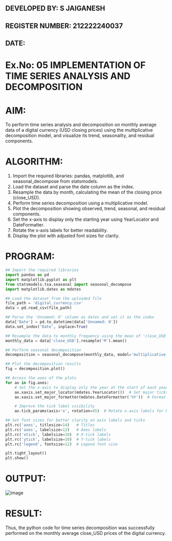 ## DEVELOPED BY: S JAIGANESH
## REGISTER NUMBER: 212222240037
## DATE:
# Ex.No: 05  IMPLEMENTATION OF TIME SERIES ANALYSIS AND DECOMPOSITION
 

# AIM:
To perform time series analysis and decomposition on monthly average data of a digital currency (USD closing prices) using the multiplicative decomposition model, and visualize its trend, seasonality, and residual components.

# ALGORITHM:
1. Import the required libraries: pandas, matplotlib, and seasonal_decompose from statsmodels.
2. Load the dataset and parse the date column as the index.
3. Resample the data by month, calculating the mean of the closing price (close_USD).
4. Perform time series decomposition using a multiplicative model.
5. Plot the decomposition showing observed, trend, seasonal, and residual components.
6. Set the x-axis to display only the starting year using YearLocator and DateFormatter.
7. Rotate the x-axis labels for better readability.
8. Display the plot with adjusted font sizes for clarity.

# PROGRAM:
```python
## Import the required libraries
import pandas as pd
import matplotlib.pyplot as plt
from statsmodels.tsa.seasonal import seasonal_decompose
import matplotlib.dates as mdates

## Load the dataset from the uploaded file
file_path = 'digital_currency.csv'
data = pd.read_csv(file_path)

## Parse the 'Unnamed: 0' column as dates and set it as the index
data['Date'] = pd.to_datetime(data['Unnamed: 0'])
data.set_index('Date', inplace=True)

## Resample the data to monthly frequency using the mean of 'close_USD'
monthly_data = data['close_USD'].resample('M').mean()

## Perform seasonal decomposition
decomposition = seasonal_decompose(monthly_data, model='multiplicative', period=12)

## Plot the decomposition results
fig = decomposition.plot()

## Access the axes of the plots
for ax in fig.axes:
    # Set the x-axis to display only the year at the start of each year
    ax.xaxis.set_major_locator(mdates.YearLocator())  # Set major ticks at the start of each year
    ax.xaxis.set_major_formatter(mdates.DateFormatter('%Y'))  # Format the ticks to display only the year

    # Improve the tick label visibility
    ax.tick_params(axis='x', rotation=45)  # Rotate x-axis labels for better readability

## Set font sizes for better clarity on axis labels and ticks
plt.rc('axes', titlesize=14)   # Titles
plt.rc('axes', labelsize=12)   # Axes labels
plt.rc('xtick', labelsize=10)  # X-tick labels
plt.rc('ytick', labelsize=10)  # Y-tick labels
plt.rc('legend', fontsize=12)  # Legend font size

plt.tight_layout()
plt.show()
```


# OUTPUT:
![image](https://github.com/user-attachments/assets/99619216-98e9-439f-aebd-06f8fb6f4455)



# RESULT:
Thus, the python code for time series decomposition was successfully performed on the monthly average close_USD prices of the digital currency.

